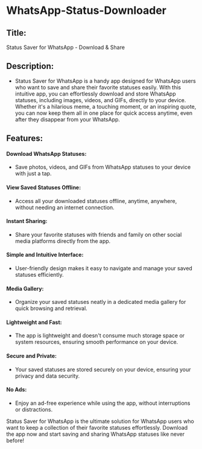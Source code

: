 # WhatsApp-Status-Downloader
## Title:
Status Saver for WhatsApp - Download &amp; Share

## Description:
- Status Saver for WhatsApp is a handy app designed for WhatsApp users who want to save and share their favorite statuses easily. With this intuitive app, you can effortlessly download and store WhatsApp statuses, including images, videos, and GIFs, directly to your device. Whether it's a hilarious meme, a touching moment, or an inspiring quote, you can now keep them all in one place for quick access anytime, even after they disappear from your WhatsApp.

## Features:
#### Download WhatsApp Statuses:
- Save photos, videos, and GIFs from WhatsApp statuses to your device with just a tap.
#### View Saved Statuses Offline:
- Access all your downloaded statuses offline, anytime, anywhere, without needing an internet connection.
#### Instant Sharing:
- Share your favorite statuses with friends and family on other social media platforms directly from the app.
#### Simple and Intuitive Interface:
- User-friendly design makes it easy to navigate and manage your saved statuses efficiently.
#### Media Gallery:
- Organize your saved statuses neatly in a dedicated media gallery for quick browsing and retrieval.
#### Lightweight and Fast:
- The app is lightweight and doesn't consume much storage space or system resources, ensuring smooth performance on your device.
#### Secure and Private:
- Your saved statuses are stored securely on your device, ensuring your privacy and data security.
#### No Ads:
- Enjoy an ad-free experience while using the app, without interruptions or distractions.


Status Saver for WhatsApp is the ultimate solution for WhatsApp users who want to keep a collection of their favorite statuses effortlessly. Download the app now and start saving and sharing WhatsApp statuses like never before!

